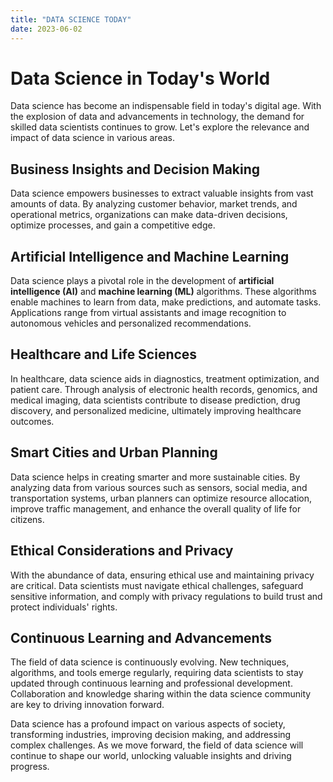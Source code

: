 ```yaml
---
title: "DATA SCIENCE TODAY"
date: 2023-06-02
---
```


# Data Science in Today's World

Data science has become an indispensable field in today's digital age. With the explosion of data and advancements in technology, the demand for skilled data scientists continues to grow. Let's explore the relevance and impact of data science in various areas.

## Business Insights and Decision Making

Data science empowers businesses to extract valuable insights from vast amounts of data. By analyzing customer behavior, market trends, and operational metrics, organizations can make data-driven decisions, optimize processes, and gain a competitive edge.

## Artificial Intelligence and Machine Learning

Data science plays a pivotal role in the development of <span style="font-weight: bold;">artificial intelligence (AI)</span> and <span style="font-weight: bold;">machine learning (ML)</span> algorithms. These algorithms enable machines to learn from data, make predictions, and automate tasks. Applications range from virtual assistants and image recognition to autonomous vehicles and personalized recommendations.

## Healthcare and Life Sciences

In healthcare, data science aids in diagnostics, treatment optimization, and patient care. Through analysis of electronic health records, genomics, and medical imaging, data scientists contribute to disease prediction, drug discovery, and personalized medicine, ultimately improving healthcare outcomes.

## Smart Cities and Urban Planning

Data science helps in creating smarter and more sustainable cities. By analyzing data from various sources such as sensors, social media, and transportation systems, urban planners can optimize resource allocation, improve traffic management, and enhance the overall quality of life for citizens.

## Ethical Considerations and Privacy

With the abundance of data, ensuring ethical use and maintaining privacy are critical. Data scientists must navigate ethical challenges, safeguard sensitive information, and comply with privacy regulations to build trust and protect individuals' rights.

## Continuous Learning and Advancements

The field of data science is continuously evolving. New techniques, algorithms, and tools emerge regularly, requiring data scientists to stay updated through continuous learning and professional development. Collaboration and knowledge sharing within the data science community are key to driving innovation forward.

Data science has a profound impact on various aspects of society, transforming industries, improving decision making, and addressing complex challenges. As we move forward, the field of data science will continue to shape our world, unlocking valuable insights and driving progress.
